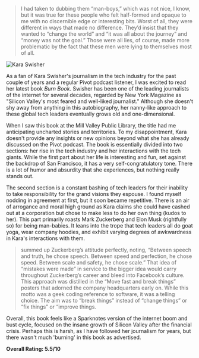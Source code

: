 > I had taken to dubbing them “man-boys,” which was not nice, I know, but it was true for these people who felt half-formed and opaque to me with no discernible edge or interesting bits. Worst of all, they were different in ways that made no difference. They’d insist that they wanted to “change the world” and “it was all about the journey” and “money was not the goal.” Those were all lies, of course, made more problematic by the fact that these men were lying to themselves most of all.

![Kara Swisher](https://elevate.ca/wp-content/uploads/2020/05/Kara-Swisher_Speaker-Headshots-1536x1536.jpg)

As a fan of Kara Swisher's journalism in the tech industry for the past couple of years and a regular Pivot podcast listener, I was excited to read her latest book _Burn Book_. Swisher has been one of the leading journalists of the internet for several decades, regarded by New York Magazine as "Silicon Valley's most feared and well-liked journalist." Although she doesn't shy away from anything in this autobiography, her nanny-like approach to these global tech leaders eventually grows old and one-dimensional.

When I saw this book at the Mill Valley Public Library, the title had me anticipating uncharted stories and territories. To my disappointment, Kara doesn't provide any insights or new opinions beyond what she has already discussed on the Pivot podcast. The book is essentially divided into two sections: her rise in the tech industry and her interactions with the tech giants. While the first part about her life is interesting and fun, set against the backdrop of San Francisco, it has a very self-congratulatory tone. There is a lot of humor and absurdity that she experiences, but nothing really stands out.

The second section is a constant bashing of tech leaders for their inability to take responsibility for the grand visions they espouse. I found myself nodding in agreement at first, but it soon became repetitive. There is an air of arrogance and moral high ground as Kara claims she could have cashed out at a corporation but chose to make less to do her own thing (kudos to her). This part primarily roasts Mark Zuckerberg and Elon Musk (rightfully so) for being man-babies. It leans into the trope that tech leaders all do goat yoga, wear company hoodies, and exhibit varying degrees of awkwardness in Kara's interactions with them.

> summed up Zuckerberg’s attitude perfectly, noting, “Between speech and truth, he chose speech. Between speed and perfection, he chose speed. Between scale and safety, he chose scale.” That idea of “mistakes were made” in service to the bigger idea would carry throughout Zuckerberg’s career and bleed into Facebook’s culture. This approach was distilled in the “Move fast and break things” posters that adorned the company headquarters early on. While this motto was a geek coding reference to software, it was a telling choice. The aim was to “break things” instead of “change things” or “fix things” or “improve things.

Overall, this book feels like a Sparknotes version of the internet boom and bust cycle, focused on the insane growth of Silicon Valley after the financial crisis. Perhaps this is harsh, as I have followed her journalism for years, but there wasn't much 'burning' in this book as advertised.

**Overall Rating: 5.5/10**
